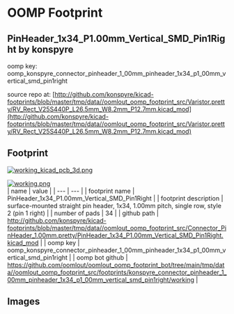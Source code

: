 # OOMP Footprint  
## PinHeader_1x34_P1.00mm_Vertical_SMD_Pin1Right  by konspyre  
  
oomp key: oomp_konspyre_connector_pinheader_1_00mm_pinheader_1x34_p1_00mm_vertical_smd_pin1right  
  
source repo at: [http://github.com/konspyre/kicad-footprints/blob/master/tmp/data//oomlout_oomp_footprint_src/Varistor.pretty/RV_Rect_V25S440P_L26.5mm_W8.2mm_P12.7mm.kicad_mod](http://github.com/konspyre/kicad-footprints/blob/master/tmp/data//oomlout_oomp_footprint_src/Varistor.pretty/RV_Rect_V25S440P_L26.5mm_W8.2mm_P12.7mm.kicad_mod)  
## Footprint  
  
[![working_kicad_pcb_3d.png](working_kicad_pcb_3d_600.png)](working_kicad_pcb_3d.png)  
  
[![working.png](working_600.png)](working.png)  
| name | value | 
| --- | --- | 
| footprint name | PinHeader_1x34_P1.00mm_Vertical_SMD_Pin1Right | 
| footprint description | surface-mounted straight pin header, 1x34, 1.00mm pitch, single row, style 2 (pin 1 right) | 
| number of pads | 34 | 
| github path | http://github.com/konspyre/kicad-footprints/blob/master/tmp/data//oomlout_oomp_footprint_src/Connector_PinHeader_1.00mm.pretty/PinHeader_1x34_P1.00mm_Vertical_SMD_Pin1Right.kicad_mod | 
| oomp key | oomp_konspyre_connector_pinheader_1_00mm_pinheader_1x34_p1_00mm_vertical_smd_pin1right | 
| oomp bot github | https://github.com/oomlout/oomlout_oomp_footprint_bot/tree/main/tmp/data//oomlout_oomp_footprint_src/footprints/konspyre_connector_pinheader_1_00mm_pinheader_1x34_p1_00mm_vertical_smd_pin1right/working | 
## Images  
